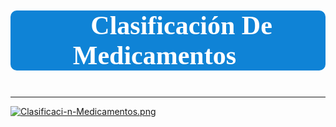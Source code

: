 # <p style="background-color:#0F83D6;font-family:newtimeroman;color:#ffffff;font-size:150%;text-align:center;border-radius:10px 10px;">💊 Clasificación De Medicamentos 💊</p>
---

[![Clasificaci-n-Medicamentos.png](https://i.postimg.cc/nh5Sjsj0/Clasificaci-n-Medicamentos.png)](https://postimg.cc/nX4GNh1D)